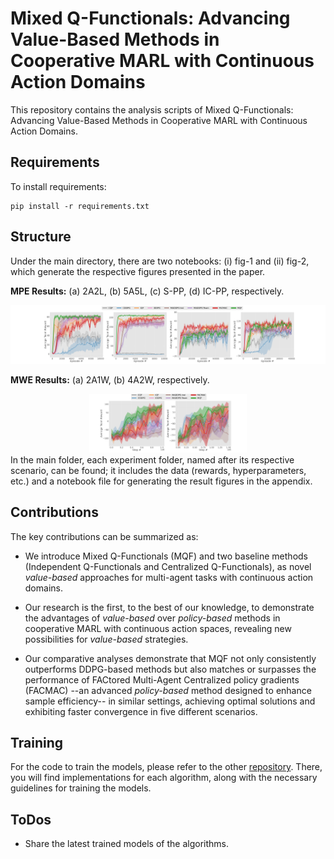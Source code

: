 # Mixed Q-Functionals: Advancing Value-Based Methods in Cooperative MARL with Continuous Action Domains

This repository contains the analysis scripts of Mixed Q-Functionals: Advancing Value-Based Methods in Cooperative MARL with Continuous Action Domains. 


## Requirements

To install requirements:

```setup
pip install -r requirements.txt
```

## Structure

Under the main directory, there are two notebooks: (i) fig-1 and (ii) fig-2, which generate the respective figures presented in the paper.

**MPE Results:** (a) 2A2L, (b) 5A5L, (c) S-PP, (d) IC-PP, respectively.


<img src="fig-1.svg" alt="drawing"/>

**MWE Results:** (a) 2A1W, (b) 4A2W, respectively.

<div align="center">
<img src="fig-2.svg" alt="drawing" width="50%"/>
</div>
In the main folder, each experiment folder, named after its respective scenario, can be found; it includes the data (rewards, hyperparameters, etc.) and a notebook file for generating the result figures in the appendix.


## Contributions

The key contributions can be summarized as: 

- We introduce Mixed Q-Functionals (MQF) and two baseline methods (Independent Q-Functionals and Centralized Q-Functionals), as novel _value-based_ approaches for multi-agent tasks with continuous action domains.
    

- Our research is the first, to the best of our knowledge, to demonstrate the advantages of _value-based_ over _policy-based_ methods in cooperative MARL with continuous action spaces, revealing new possibilities for _value-based_ strategies.


- Our comparative analyses demonstrate that MQF not only consistently outperforms DDPG-based methods but also matches or surpasses the performance of FACtored Multi-Agent Centralized policy gradients (FACMAC) --an advanced _policy-based_ method designed to enhance sample efficiency-- in similar settings, achieving optimal solutions and exhibiting faster convergence in five different scenarios. 


## Training

For the code to train the models, please refer to the other [repository](https://github.com/yfindik/Mixed_Q-Functionals). 
There, you will find implementations for each algorithm, along with the necessary guidelines for training the models.  


## ToDos

- Share the latest trained models of the algorithms.





